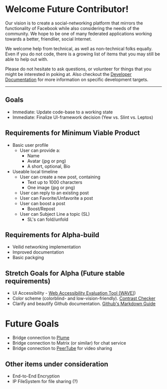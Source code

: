 # Welcome Future Contributor!
Our vision is to create a social-networking platform that mirrors the functionality of Facebook while also considering the needs of the community.  We hope to be one of many federated applications working towards a better, friendlier, social Internet.

We welcome help from technical, as well as non-technical folks equally.  Even if you do not code, there is a growing list of items that you may still be able to help out with. <br />

Please do not hesitate to ask questions, or volunteer for things that you might be interested in poking at.
Also checkout the [Developer Documentation](/doc/development) for more information on specific development targets.

--------
## Goals
- Immediate: Update code-base to a working state
- Immediate: Finalize UI-framework decision (Yew vs. Slint vs. Leptos)

## Requirements for Minimum Viable Product
* Basic user profile
	* User can provide a:
		* Name
		* Avatar (jpg or png)
        * A short, optional, Bio
* Useable local timeline
	* User can create a new post, containing
		* Text up to 1000 characters
		* One image (jpg or png)
	* User can reply to an existing post
	* User can Favorite/Unfavorite a post
	* User can boost a post
		* Boost/Repost
    * User can Subject Line a topic (SL)
        * SL's can fold/unfold    

## Requirements for Alpha-build
- Veilid networking implementation
- Improved documentation
- Basic packging

## Stretch Goals for Alpha (Future stable requirements)
- UI Accessibility - [Web Accessibility Evaluation Tool (WAVE)](http://wave.webaim.org/))
- Color scheme (colorblind- and low-vision-friendly). [Contrast Checker](https://webaim.org/resources/contrastchecker/)
- Clarify and beautify Github documentation. [Github's Markdown Guide](https://guides.github.com/features/mastering-markdown/)

# Future Goals
- Bridge connection to [Plume](https://github.com/Plume-org/Plume)
- Bridge connection to Matrix (or similar) for chat service
- Bridge connection to [PeerTube](https://github.com/Chocobozzz/PeerTube) for video sharing

## Other items under consideration
- End-to-End Encryption
- IP FileSystem for file sharing (?)